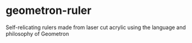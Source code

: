# geometron-ruler
Self-relicating rulers made from laser cut acrylic using the language and philosophy of Geometron
